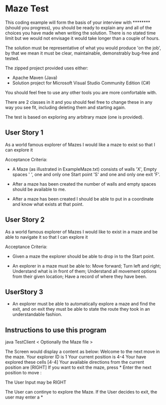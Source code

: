 Maze Test
=========

This coding example will form the basis of your interview with ******** (should you progress), you should be ready to explain any and all of the choices you have made when writing the solution.
There is no stated time limit but we would not envisage it would take longer than a couple of hours.

The solution must be representative of what you would produce 'on the job', by that we mean it must be clear, maintainable, demonstrably bug-free and tested.

The zipped project provided uses either:
* Apache Maven (Java)
* Solution project for Microsoft Visual Studio Community Edition (C#)

You should feel free to use any other tools you are more comfortable with.

There are 2 classes in it and you should feel free to change these in any way you see fit, including deleting them and starting again.

The test is based on exploring any arbitrary maze (one is provided).

User Story 1
------------

As a world famous explorer of Mazes I would like a maze to exist so that I can explore it

Acceptance Criteria:

* A Maze (as illustrated in ExampleMaze.txt) consists of walls 'X', Empty spaces ' ', one and only one Start point 'S' and one and only one exit 'F'.

* After a maze has been created the number of walls and empty spaces should be available to me.

* After a maze has been created I should be able to put in a coordinate and know what exists at that point.


User Story 2
------------

As a world famous explorer of Mazes I would like to exist in a maze and be able to navigate it so that I can explore it

Acceptance Criteria:

* Given a maze the explorer should be able to drop in to the Start point.

* An explorer in a maze must be able to:
    Move forward;
    Turn left and right;
    Understand what is in front of them;
    Understand all movement options from their given location;
    Have a record of where they have been.


UserStory 3
-----------
* An explorer must be able to automatically explore a maze and find the exit, and on exit they must be able to state the route they took in an understandable fashion.

Instructions to use this program
----------------------------------

java TestClient < Optionally the Maze file >

The Screen would display a content as below:
Welcome to the next move in the maze.
Your explorer ID is 1
Your current position is 4-4
Your have explored these cells [4-4]
Your available directions from the current position are [RIGHT]
If you want to exit the maze, press *
Enter the next position to move :

The User Input may be RIGHT

The User can continye to explore the Maze. If the User decides to exit,
the user may enter a *


